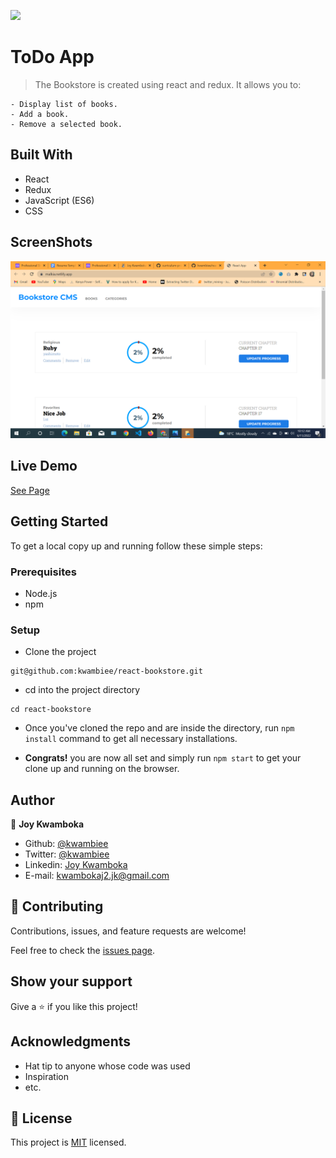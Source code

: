 ![](https://img.shields.io/badge/Microverse-blueviolet)

# ToDo App

> The Bookstore is created using react and redux. It allows you to:

    - Display list of books.
    - Add a book.
    - Remove a selected book.

## Built With

- React
- Redux
- JavaScript (ES6)
- CSS

## ScreenShots

![screenshot](/public/assets/screenshot.png)

## Live Demo

[See Page](https://malkia-bookstore.netlify.app/)

## Getting Started

To get a local copy up and running follow these simple steps:

### Prerequisites

- Node.js
- npm

### Setup

- Clone the project

```terminal
git@github.com:kwambiee/react-bookstore.git
```

- cd into the project directory

```terminal
cd react-bookstore
```

- Once you've cloned the repo and are inside the directory, run `npm install` command to get all necessary installations.

- **Congrats!** you are now all set and simply run `npm start` to get your clone up and running on the browser.

## Author

👤 **Joy Kwamboka**

- Github: [@kwambiee](https://github.com/kwambiee)
- Twitter: [@kwambiee](https://twitter.com/kwambiee)
- Linkedin: [Joy Kwamboka](https://www.linkedin.com/in/joy-kwamboka)
- E-mail: kwambokaj2.jk@gmail.com

## 🤝 Contributing

Contributions, issues, and feature requests are welcome!

Feel free to check the [issues page](../../issues/).

## Show your support

Give a ⭐️ if you like this project!

## Acknowledgments

- Hat tip to anyone whose code was used
- Inspiration
- etc.

## 📝 License

This project is [MIT](./MIT.md) licensed.
